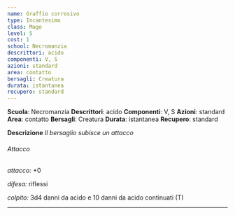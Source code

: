 ```yaml
---
name: Graffio corrosivo
type: Incantesimo
class: Mago
level: 5
cost: 1
school: Necromanzia
descrittori: acido
componenti: V, S
azioni: standard
area: contatto
bersagli: Creatura
durata: istantanea
recupero: standard
---
```

**Scuola**: Necromanzia
**Descrittori**: acido
**Componenti**: V, S
**Azioni**: standard
**Area**: contatto
**Bersagli**: Creatura
**Durata**: istantanea
**Recupero**: standard

**Descrizione**
*Il bersaglio subisce un attacco*

###### Attacco

*attacco:* +0

*difesa:* riflessi

*colpito:* 3d4 danni da acido e 10 danni da acido continuati (T)

---